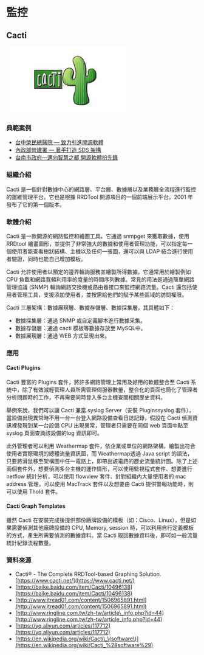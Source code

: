 # **監控**

## **Cacti**

![](/assets/cacti.jpg)

### 典範案例

* [台中榮民總醫院 — 致力引進開源軟體](//use-case/vghtc.md)
* [內政部營建署 — 著手打造 SDS 架構](/use-case/di-zhi-teng-yun-wang-yun-yong-duo-tao-kai-yuan-ruan-ti/ying-jian-shu-zhu-shou-da-zao-sds-jia-gou.md)
* [台南市政府—邁向智慧之都 開源軟體扮先鋒](/use-case/tai-nan-shi-zheng-fu-2014-mai-xiang-zhi-hui-zhi-du-kai-yuan-ruan-ti-ban-xian-feng.md)

### 組織介紹

Cacti 是一個針對數據中心的網路層、平台層、數據層以及業務層全流程進行監控的運維管理平台。它也是根據 RRDTool 開源項目的一個前端展示平台。2001 年發布了它的第一個版本。

### 軟體介紹

Cacti 是一款開源的網路監控和繪圖工具。它通過 snmpget 來獲取數據，使用 RRDtool 繪畫圖形，並提供了非常強大的數據和使用者管理功能，可以指定每一個使用者能查看樹狀結構、主機以及任何一張圖，還可以與 LDAP 結合進行使用者驗證，同時也能自己增加模板。

Cacti 允許使用者以預定的邊界輪詢服務並繪製所得數據。它通常用於繪製例如 CPU 負載和網路寬頻利用率的度量的時間序列數據。常見的用法是通過簡單網路管理協議 \(SNMP\) 輪詢網路交換機或路由器接口來監控網路流量。Cacti 還包括使用者管理工具，支援添加使用者，並按需給他們的賦予某些區域的訪問權限。

Cacti 三層架構：數據展現層、數據存儲層、數據採集層，其具體如下：

* 數據採集層：通過 SNMP 或自定義腳本進行數據采集。
* 數據存儲層：通過 cacti 模板等數據存放至 MySQL中。
* 數據展現層：通過 WEB 方式呈現出來。

### 應用

#### Cacti Plugins

Cacti 豐富的 Plugins 套件，將許多網路管理上常用及好用的軟體整合至 Cacti 系統中，除了有效減輕管理人員所需管理伺服器數量，整合化的頁面也簡化了管理者分析問題時的工作，不再需要同時登入多台主機查閱相關歷史資料。

舉例來說，我們可以讓 Cacti 兼當 syslog Server（安裝 Pluginssyslog 套件），當設備出現異常時不用一台一台登入網路設備查看日誌記錄，假設在 Cacti 偵測資訊裡發現到某一台設備 CPU 出現異常，管理者只需要在同個 web 頁面中點至 syslog 頁面查詢該設備的log 資訊即可。

此外管理者可以利用 Weathermap 套件，依企業或單位的網路架構，繪製出符合使用者實際環境的總體流量資訊圖，而 Weathermap透過 Java script 的語法，只要將滑鼠移至架構圖中任一電路上，即帶出該電路的歷史流量統計圖。除了上述兩個套件外，想要偵測多台主機的運作情形，可以使用監視程式套件、想要進行 netflow 統計分析，可以使用 flowview 套件、針對組織內大量使用者的 mac address 管理，可以使用 MacTrack 套件以及想要由 Cacti 提供警報功能時，則可以使用 Thold 套件。

#### Cacti Graph Templates

雖然 Cacti 在安裝完成後提供部份廠牌設備的模板（如：Cisco、Linux），但是如果需要偵測其他廠牌設備的 CPU, Memory, session 時，可以利用自行定義模板的方式，產生所需要偵測的數據資料。當 Cacti 取回數據資料後，即可如一般流量統計紀錄流程數量。

### 資料來源

* Cacti® - The Complete RRDTool-based Graphing Solution. [https://www.cacti.net/](https://www.cacti.net/)
* [https://baike.baidu.com/item/Cacti/10496138](https://baike.baidu.com/item/Cacti/10496138)
* [http://www.itread01.com/content/1506965891.html](http://www.itread01.com/content/1506965891.html)
* [http://www.ringline.com.tw/zh-tw/article\_info.php?id=44](http://www.ringline.com.tw/zh-tw/article_info.php?id=44)
* [https://yq.aliyun.com/articles/117712](https://yq.aliyun.com/articles/117712)
* [https://en.wikipedia.org/wiki/Cacti\_\(software\)](https://en.wikipedia.org/wiki/Cacti_%28software%29)



